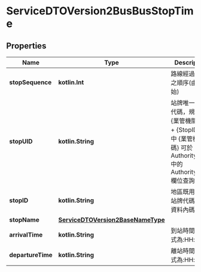
# ServiceDTOVersion2BusBusStopTime

## Properties
Name | Type | Description | Notes
------------ | ------------- | ------------- | -------------
**stopSequence** | **kotlin.Int** | 路線經過站牌之順序(由1開始) | 
**stopUID** | **kotlin.String** | 站牌唯一識別代碼，規則為 {業管機關代碼} + {StopID}，其中 {業管機關代碼} 可於Authority API中的AuthorityCode欄位查詢 | 
**stopID** | **kotlin.String** | 地區既用中之站牌代碼(為原資料內碼) | 
**stopName** | [**ServiceDTOVersion2BaseNameType**](ServiceDTOVersion2BaseNameType.md) |  | 
**arrivalTime** | **kotlin.String** | 到站時間，格式為:HH:mm | 
**departureTime** | **kotlin.String** | 離站時間，格式為:HH:mm | 



